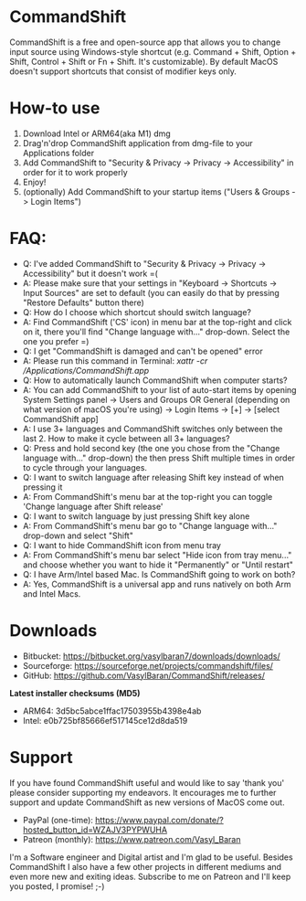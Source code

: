 # CommandShift
CommandShift is a free and open-source app that allows you to change input source using Windows-style shortcut (e.g. Command + Shift, Option + Shift, Control + Shift or Fn + Shift. It's customizable). By default MacOS doesn't support shortcuts that consist of modifier keys only.

# How-to use
1. Download Intel or ARM64(aka M1) dmg
2. Drag'n'drop CommandShift application from dmg-file to your Applications folder
3. Add CommandShift to "Security & Privacy -> Privacy -> Accessibility" in order for it to work properly
4. Enjoy!
5. (optionally) Add CommandShift to your startup items ("Users & Groups -> Login Items")

# FAQ:
* Q: I've added CommandShift to "Security & Privacy -> Privacy -> Accessibility" but it doesn't work =(
* A: Please make sure that your settings in "Keyboard -> Shortcuts -> Input Sources" are set to default (you can easily do that by pressing "Restore Defaults" button there)
* Q: How do I choose which shortcut should switch language?
* A: Find CommandShift ('CS' icon) in menu bar at the top-right and click on it, there you'll find "Change language with..." drop-down. Select the one you prefer =) 
* Q: I get "CommandShift is damaged and can't be opened" error
* A: Please run this command in Terminal: _xattr -cr /Applications/CommandShift.app_
* Q: How to automatically launch CommandShift when computer starts?
* A: You can add CommandShift to your list of auto-start items by opening System Settings panel -> Users and Groups OR General (depending on what version of macOS you're using) -> Login Items -> [+] -> [select CommandShift app]
* A: I use 3+ languages and CommandShift switches only between the last 2. How to make it cycle between all 3+ languages?
* Q: Press and hold second key (the one you chose from the "Change language with..." drop-down) the then press Shift multiple times in order to cycle through your languages. 
* Q: I want to switch language after releasing Shift key instead of when pressing it
* A: From CommandShift's menu bar at the top-right you can toggle 'Change language after Shift release'
* Q: I want to switch language by just pressing Shift key alone
* A: From CommandShift's menu bar go to "Change language with..." drop-down and select "Shift"
* Q: I want to hide CommandShift icon from menu tray
* A: From CommandShift's menu bar select "Hide icon from tray menu..." and choose whether you want to hide it "Permanently" or "Until restart"
* Q: I have Arm/Intel based Mac. Is CommandShift going to work on both? 
* A: Yes, CommandShift is a universal app and runs natively on both Arm and Intel Macs.

# Downloads
* Bitbucket: https://bitbucket.org/vasylbaran7/downloads/downloads/
* Sourceforge: https://sourceforge.net/projects/commandshift/files/
* GitHub: https://github.com/VasylBaran/CommandShift/releases/

**Latest installer checksums (MD5)**
* ARM64: 3d5bc5abce1ffac17503955b4398e4ab
* Intel: e0b725bf85666ef517145ce12d8da519

# Support 
If you have found CommandShift useful and would like to say 'thank you' please consider supporting my endeavors. It encourages me to further support and update CommandShift as new versions of MacOS come out. 
* PayPal (one-time): https://www.paypal.com/donate/?hosted_button_id=WZAJV3PYPWUHA
* Patreon (monthly): https://www.patreon.com/Vasyl_Baran


I'm a Software engineer and Digital artist and I'm glad to be useful.
Besides CommandShift I also have a few other projects in different mediums and even more new and exiting ideas. 
Subscribe to me on Patreon and I'll keep you posted, I promise! ;-)
